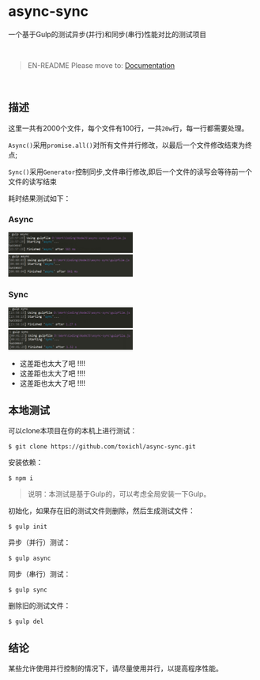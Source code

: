 # async-sync

一个基于Gulp的测试异步(并行)和同步(串行)性能对比的测试项目

<br>

> EN-README Please move to: [Documentation](README.md)

<br>

## 描述

这里一共有2000个文件，每个文件有100行，一共`20w`行，每一行都需要处理。

`Async()`采用`promise.all()`对所有文件并行修改，以最后一个文件修改结束为终点;

`Sync()`采用`Generator`控制同步,文件串行修改,即后一个文件的读写会等待前一个文件的读写结束

耗时结果测试如下：



### Async

<img style="width: 50%" src="result/async-01.png" alt="">
<img style="width: 50%" src="result/async-02.png" alt="">


### Sync
<img style="width: 50%" src="result/sync-01.png" alt="">
<img style="width: 50%" src="result/sync-02.png" alt="">

- 这差距也太大了吧 !!!!
- 这差距也太大了吧 !!!!
- 这差距也太大了吧 !!!!


## 本地测试

可以clone本项目在你的本机上进行测试：

```
$ git clone https://github.com/toxichl/async-sync.git
```
安装依赖：

```
$ npm i 
```

> 说明：本测试是基于Gulp的，可以考虑全局安装一下Gulp。

初始化，如果存在旧的测试文件则删除，然后生成测试文件：

```
$ gulp init
```

异步（并行）测试：

```
$ gulp async
```

同步（串行）测试：

```
$ gulp sync
```

删除旧的测试文件：

```
$ gulp del
```


## 结论

某些允许使用并行控制的情况下，请尽量使用并行，以提高程序性能。





